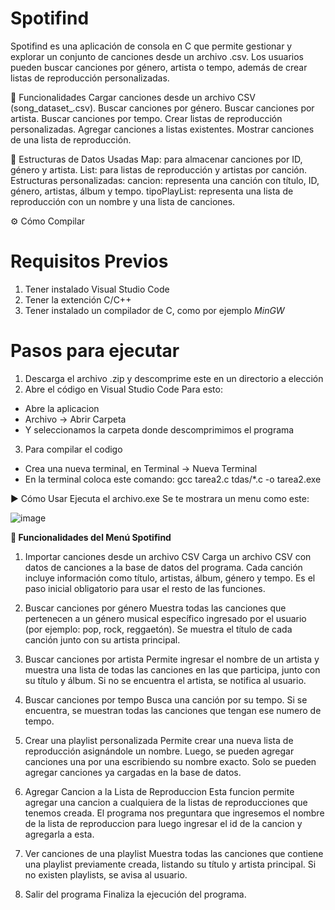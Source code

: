 # Spotifind

Spotifind es una aplicación de consola en C que permite gestionar y explorar un conjunto de canciones desde un archivo .csv. Los usuarios pueden buscar canciones por género, artista o tempo, además de crear listas de reproducción personalizadas.


🚀 Funcionalidades
Cargar canciones desde un archivo CSV (song_dataset_.csv).
Buscar canciones por género.
Buscar canciones por artista.
Buscar canciones por tempo.
Crear listas de reproducción personalizadas.
Agregar canciones a listas existentes.
Mostrar canciones de una lista de reproducción.

🧠 Estructuras de Datos Usadas
Map: para almacenar canciones por ID, género y artista.
List: para listas de reproducción y artistas por canción.
Estructuras personalizadas:
cancion: representa una canción con título, ID, género, artistas, álbum y tempo.
tipoPlayList: representa una lista de reproducción con un nombre y una lista de canciones.

⚙️ Cómo Compilar
# Requisitos Previos
1. Tener instalado Visual Studio Code
2. Tener la extención C/C++
3. Tener instalado un compilador de C, como por ejemplo *MinGW*


# Pasos para ejecutar

1. Descarga el archivo .zip y descomprime este en un directorio a elección
2. Abre el código en Visual Studio Code
Para esto:
- Abre la aplicacion
- Archivo -> Abrir Carpeta
- Y seleccionamos la carpeta donde descomprimimos el programa

3. Para compilar el codigo
- Crea una nueva terminal, en Terminal -> Nueva Terminal
- En la terminal coloca este comando: gcc tarea2.c tdas/*.c -o tarea2.exe


▶️ Cómo Usar
Ejecuta el archivo.exe
Se te mostrara un menu como este:

![image](https://github.com/user-attachments/assets/0747a810-b517-4074-a58d-28cbe86c68bd)


**📜 Funcionalidades del Menú Spotifind**

1. Importar canciones desde un archivo CSV
Carga un archivo CSV con datos de canciones a la base de datos del programa. Cada canción incluye información como título, artistas, álbum, género y tempo. Es el paso inicial obligatorio para usar el resto de las funciones.

2. Buscar canciones por género
Muestra todas las canciones que pertenecen a un género musical específico ingresado por el usuario (por ejemplo: pop, rock, reggaetón). Se muestra el título de cada canción junto con su artista principal.

3. Buscar canciones por artista
Permite ingresar el nombre de un artista y muestra una lista de todas las canciones en las que participa, junto con su título y álbum. Si no se encuentra el artista, se notifica al usuario.

4. Buscar canciones por tempo
Busca una canción por su tempo. Si se encuentra, se muestran todas las canciones que tengan ese numero de tempo.

5. Crear una playlist personalizada
Permite crear una nueva lista de reproducción asignándole un nombre. Luego, se pueden agregar canciones una por una escribiendo su nombre exacto. Solo se pueden agregar canciones ya cargadas en la base de datos.

6. Agregar Cancion a la Lista de Reproduccion
Esta funcion permite agregar una cancion a cualquiera de la listas de reproducciones que tenemos creada. El programa nos preguntara que ingresemos el nombre de la lista de reproduccion para luego ingresar el id de la cancion y agregarla a esta.

8. Ver canciones de una playlist
Muestra todas las canciones que contiene una playlist previamente creada, listando su título y artista principal. Si no existen playlists, se avisa al usuario.

9. Salir del programa
Finaliza la ejecución del programa.
